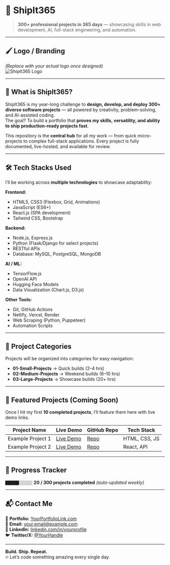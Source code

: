 # 🚀 ShipIt365

> **300+ professional projects in 365 days** — showcasing skills in web development, AI, full-stack engineering, and automation.

---

## 🖌 Logo / Branding  
*(Replace with your actual logo once designed)*  
![ShipIt365 Logo](https://via.placeholder.com/800x200.png?text=ShipIt365+-+Build.+Ship.+Repeat.)

---

## 📖 What is ShipIt365?  
ShipIt365 is my year-long challenge to **design, develop, and deploy 300+ diverse software projects** — all powered by creativity, problem-solving, and AI-assisted coding.  
The goal? To build a portfolio that **proves my skills, versatility, and ability to ship production-ready projects fast**.

This repository is the **central hub** for all my work — from quick micro-projects to complex full-stack applications. Every project is fully documented, live-hosted, and available for review.

---

## 🛠 Tech Stacks Used  
I’ll be working across **multiple technologies** to showcase adaptability:

**Frontend:**
- HTML5, CSS3 (Flexbox, Grid, Animations)
- JavaScript (ES6+)
- React.js (SPA development)
- Tailwind CSS, Bootstrap

**Backend:**
- Node.js, Express.js
- Python (Flask/Django for select projects)
- RESTful APIs
- Database: MySQL, PostgreSQL, MongoDB

**AI / ML:**
- TensorFlow.js
- OpenAI API
- Hugging Face Models
- Data Visualization (Chart.js, D3.js)

**Other Tools:**
- Git, GitHub Actions
- Netlify, Vercel, Render
- Web Scraping (Python, Puppeteer)
- Automation Scripts

---

## 📂 Project Categories  
Projects will be organized into categories for easy navigation:

- **01-Small-Projects** → Quick builds (2–4 hrs)
- **02-Medium-Projects** → Weekend builds (6–10 hrs)
- **03-Large-Projects** → Showcase builds (20+ hrs)

---

## 🌟 Featured Projects (Coming Soon)  
Once I hit my first **10 completed projects**, I’ll feature them here with live demo links.

| Project Name | Live Demo | GitHub Repo | Tech Stack |
|--------------|-----------|-------------|------------|
| Example Project 1 | [Live Demo](#) | [Repo](#) | HTML, CSS, JS |
| Example Project 2 | [Live Demo](#) | [Repo](#) | React, API |

---

## 📅 Progress Tracker  
`██████░░░░░░` **20 / 300 projects completed** *(auto-updated weekly)*

---

## 📬 Contact Me  
💼 **Portfolio:** [YourPortfolioLink.com](#)  
📧 **Email:** your.email@example.com  
🔗 **LinkedIn:** [linkedin.com/in/yourprofile](#)  
🐦 **Twitter/X:** [@YourHandle](#)  

---

**Build. Ship. Repeat.**  
🔥 Let’s code something amazing every single day.
